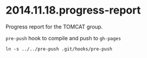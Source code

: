 2014.11.18.progress-report
==========================

Progress report for the TOMCAT group.

`pre-push` hook to compile and push to `gh-pages`

```
ln -s ../../pre-push .git/hooks/pre-push 
```
